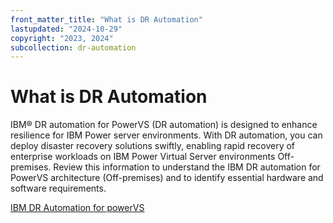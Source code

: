 ```yaml
---
front_matter_title: "What is DR Automation"
lastupdated: "2024-10-29"
copyright: "2023, 2024"
subcollection: dr-automation
---
```

# What is DR Automation

IBM® DR automation for PowerVS (DR automation) is designed to enhance resilience for IBM Power server environments. With DR automation, you can deploy disaster recovery solutions swiftly, enabling rapid recovery of enterprise workloads on IBM Power Virtual Server environments Off-premises.
Review this information to understand the IBM DR automation for PowerVS architecture (Off-premises) and to identify essential hardware and software requirements.

[IBM DR Automation for powerVS](architecture-dr-automation.md)

